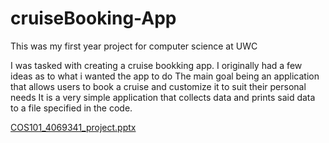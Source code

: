 # cruiseBooking-App
This was my first year project for computer science at UWC

I was tasked with creating a cruise bookking app. I originally had a few ideas as to what i wanted the app to do
The main goal being an application that allows users to book a cruise and customize it to suit their personal needs
It is a very simple application that collects data and prints said data to a file specified in the code.

[COS101_4069341_project.pptx](https://github.com/JLVR1/cruiseBooking-App/files/12880540/COS101_4069341_project.pptx)
